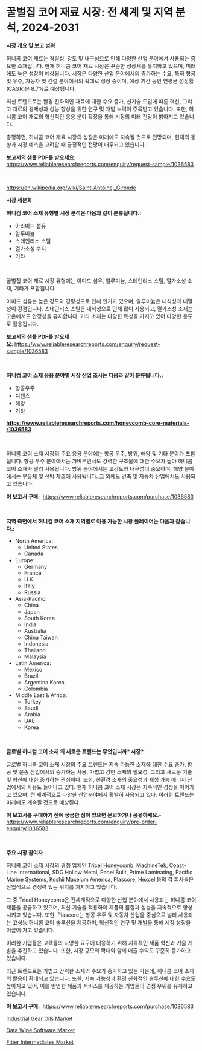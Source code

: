 <p><h1>꿀벌집 코어 재료 시장: 전 세계 및 지역 분석, 2024-2031</h1></p><p><strong>시장 개요 및 보고 범위</strong></p>
<p><p>허니콤 코어 재료는 경량성, 강도 및 내구성으로 인해 다양한 산업 분야에서 사용되는 중요한 소재입니다. 현재 허니콤 코어 재료 시장은 꾸준한 성장세를 유지하고 있으며, 미래에도 높은 성장이 예상됩니다. 시장은 다양한 산업 분야에서의 증가하는 수요, 특히 항공 및 우주, 자동차 및 건설 분야에서의 확대로 성장 중이며, 예상 기간 동안 연평균 성장률(CAGR)은 8.7%로 예상됩니다.</p><p>최신 트렌드로는 환경 친화적인 재료에 대한 수요 증가, 신기술 도입에 따른 혁신, 그리고 재료의 경제성과 성능 향상을 위한 연구 및 개발 노력이 주목받고 있습니다. 또한, 허니콤 코어 재료의 혁신적인 응용 분야 확장을 통해 시장의 미래 전망이 밝아지고 있습니다.</p><p>총평하면, 허니콤 코어 재료 시장의 성장은 미래에도 지속될 것으로 전망되며, 현재의 동향과 시장 예측을 고려할 때 긍정적인 전망이 대두되고 있습니다.</p></p>
<p><strong>보고서의 샘플 PDF를 받으세요:</strong> <a href="https://www.reliableresearchreports.com/enquiry/request-sample/1036583">https://www.reliableresearchreports.com/enquiry/request-sample/1036583</a></p>
<p>&nbsp;</p>
<p><a href="https://en.wikipedia.org/wiki/Saint-Antoine,_Gironde">https://en.wikipedia.org/wiki/Saint-Antoine,_Gironde</a></p>
<p><strong>시장 세분화</strong></p>
<p><strong>허니컴 코어 소재 유형별 시장 분석은 다음과 같이 분류됩니다.:</strong></p>
<p><ul><li>아라미드 섬유</li><li>알루미늄</li><li>스테인리스 스틸</li><li>열가소성 수지</li><li>기타</li></ul></p>
<p>&nbsp;</p>
<p><p>꿀벌집 코어 재료 시장 유형에는 아미드 섬유, 알루미늄, 스테인리스 스틸, 열가소성 소재, 기타가 포함됩니다. </p><p>아미드 섬유는 높은 강도와 경량성으로 인해 인기가 있으며, 알루미늄은 내식성과 내열성이 강점입니다. 스테인리스 스틸은 내식성으로 인해 많이 사용되고, 열가소성 소재는 고온에서도 안정성을 유지합니다. 기타 소재는 다양한 특성을 가지고 있어 다양한 용도로 활용됩니다.</p></p>
<p><strong>보고서의 샘플 PDF를 받으세요:</strong>&nbsp;<a href="https://www.reliableresearchreports.com/enquiry/request-sample/1036583">https://www.reliableresearchreports.com/enquiry/request-sample/1036583</a></p>
<p>&nbsp;</p>
<p><strong> 허니컴 코어 소재 응용 분야별 시장 산업 조사는 다음과 같이 분류됩니다.:</strong></p>
<p><ul><li>항공우주</li><li>디펜스</li><li>해양</li><li>기타</li></ul></p>
<p><strong><a href="https://www.reliableresearchreports.com/honeycomb-core-materials-r1036583">https://www.reliableresearchreports.com/honeycomb-core-materials-r1036583</a></strong></p>
<p>&nbsp;</p>
<p><p>허니콤 코어 소재 시장의 주요 응용 분야에는 항공 우주, 방위, 해양 및 기타 분야가 포함됩니다. 항공 우주 분야에서는 가벼우면서도 강력한 구조물에 대한 수요가 높아 허니콤 코어 소재가 널리 사용됩니다. 방위 분야에서는 고강도와 내구성이 중요하며, 해양 분야에서는 부유체 및 선박 제조에 사용됩니다. 그 외에도 건축 및 자동차 산업에서도 사용되고 있습니다.</p></p>
<p><strong>이 보고서 구매:</strong>&nbsp; <a href="https://www.reliableresearchreports.com/purchase/1036583">https://www.reliableresearchreports.com/purchase/1036583</a></p>
<p>&nbsp;</p>
<p><strong>지역 측면에서 허니컴 코어 소재 지역별로 이용 가능한 시장 플레이어는 다음과 같습니다.:</strong></p>
<p><ul>
    <li>
        North America:
        <ul>
            <li>United States</li>
            <li>Canada</li>
        </ul>
    </li>
    <li>
        Europe:
        <ul>
            <li>Germany</li>
            <li>France</li>
            <li>U.K.</li>
            <li>Italy</li>
            <li>Russia</li>
        </ul>
    </li>
    <li>
        Asia-Pacific:
        <ul>
            <li>China</li>
            <li>Japan</li>
            <li>South Korea</li>
            <li>India</li>
            <li>Australia</li>
            <li>China Taiwan</li>
            <li>Indonesia</li>
            <li>Thailand</li>
            <li>Malaysia</li>
        </ul>
    </li>
    <li>
        Latin America:
        <ul>
            <li>Mexico</li>
            <li>Brazil</li>
            <li>Argentina Korea</li>
            <li>Colombia</li>
        </ul>
    </li>
    <li>
        Middle East & Africa:
        <ul>
            <li>Turkey</li>
            <li>Saudi</li>
            <li>Arabia</li>
            <li>UAE</li>
            <li>Korea</li>
        </ul>
    </li>
    </ul></p>
<p>&nbsp;</p>
<p><strong>글로벌 허니컴 코어 소재 의 새로운 트렌드는 무엇입니까? 시장?</strong></p>
<p><p>글로벌 허니콤 코어 소재 시장의 주요 트렌드는 지속 가능한 소재에 대한 수요 증가, 항공 및 운송 산업에서의 증가하는 사용, 가볍고 강한 소재의 필요성, 그리고 새로운 기술 및 혁신에 대한 증가하는 관심이다. 또한, 친환경 소재의 중요성과 재생 가능 에너지 산업에서의 사용도 늘어나고 있다. 현재 허니콤 코어 소재 시장은 지속적인 성장을 이어가고 있으며, 전 세계적으로 다양한 산업분야에서 활발히 사용되고 있다. 이러한 트렌드는 미래에도 계속될 것으로 예상된다.</p></p>
<p><strong>이 보고서를 구매하기 전에 궁금한 점이 있으면 문의하거나 공유하세요.</strong>- <a href="https://www.reliableresearchreports.com/enquiry/pre-order-enquiry/1036583">https://www.reliableresearchreports.com/enquiry/pre-order-enquiry/1036583</a></p>
<p>&nbsp;</p>
<p><strong>주요 시장 참여자</strong></p>
<p><p>허니콤 코어 소재 시장의 경쟁 업체인 Tricel Honeycomb, MachineTek, Coast-Line International, SDG Hollow Metal, Panel Built, Prime Laminating, Pacific Marine Systems, Koshii Maxelum America, Plascore, Hexcel 등의 각 회사들은 산업적으로 경쟁력 있는 위치를 차지하고 있습니다.</p><p>그 중 Tricel Honeycomb은 전세계적으로 다양한 산업 분야에서 사용되는 허니콤 코어 제품을 공급하고 있으며, 최신 기술을 적용하여 제품의 품질과 성능을 지속적으로 향상시키고 있습니다. 또한, Plascore는 항공 우주 및 자동차 산업을 중심으로 널리 사용되는 고성능 허니콤 코어 솔루션을 제공하며, 혁신적인 연구 및 개발을 통해 시장 성장을 이끌어 가고 있습니다.</p><p>이러한 기업들은 고객들의 다양한 요구에 대응하기 위해 지속적인 제품 혁신과 기술 개발을 추진하고 있습니다. 또한, 시장 규모의 확대와 함께 매출 수익도 꾸준히 증가하고 있습니다.</p><p>최근 트렌드로는 가볍고 강력한 소재의 수요가 증가하고 있는 가운데, 허니콤 코어 소재의 활용이 확대되고 있습니다. 또한, 지속 가능성과 환경 친화적인 솔루션에 대한 수요도 높아지고 있어, 이를 반영한 제품과 서비스를 제공하는 기업들이 경쟁 우위를 유지하고 있습니다.</p></p>
<p><strong>이 보고서 구매:</strong>&nbsp;&nbsp;<a href="https://www.reliableresearchreports.com/purchase/1036583">https://www.reliableresearchreports.com/purchase/1036583</a></p>
<p><p><a href="https://github.com/msbsaifansami/Market-Research-Report-List-1/blob/main/industrial-gear-oils-market.md">Industrial Gear Oils Market</a></p><p><a href="https://issuu.com/reportprime-2/docs/data-wipe-software-market-size-2030.pptx">Data Wipe Software Market</a></p><p><a href="https://github.com/khlifeservices/Market-Research-Report-List-1/blob/main/fiber-intermediates-market.md">Fiber Intermediates Market</a></p></p>